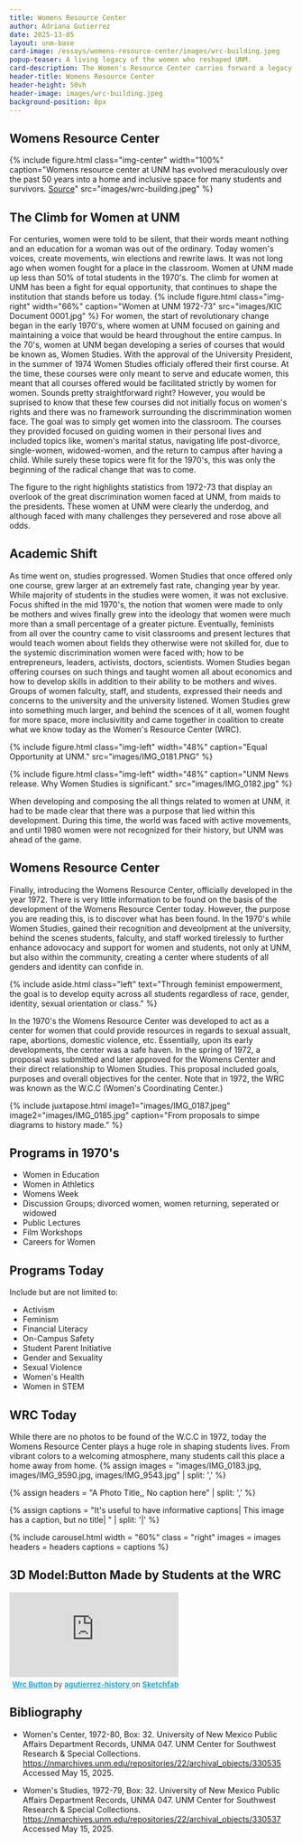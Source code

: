 ```yaml
---
title: Womens Resource Center
author: Adriana Gutierrez
date: 2025-13-05
layout: unm-base
card-image: /essays/womens-resource-center/images/wrc-building.jpeg
popup-teaser: A living legacy of the women who reshaped UNM.
card-description: The Women's Resource Center carries forward a legacy of resistace and institutional change, and is now a home for advocacy, support, and equity.
header-title: Womens Resource Center
header-height: 50vh
header-image: images/wrc-building.jpeg
background-position: 0px
---
```


## Womens Resource Center
{% include figure.html class="img-center" width="100%" caption="Womens resource center at UNM has evolved meraculously over the past 50 years into a home and inclusive space for many students and survivors. [Source](https://rmoa.unm.edu/docviewer.php?docId=nmu1unma028.xml)" src="images/wrc-building.jpeg" %}

## The Climb for Women at UNM
For centuries, women were told to be silent, that their words meant nothing and an education for a woman was out of the ordinary. Today women's voices, create movements, win elections and rewrite laws. It was not long ago when women fought for a place in the classroom. Women at UNM made up less than 50% of total students in the 1970's. The climb for women at UNM has been a fight for equal opportunity, that continues to shape the institution that stands before us today. 
{% include figure.html
  class="img-right"
  width="66%"
  caption="Women at UNM 1972-73"
  src="images/KIC Document 0001.jpg"
%}
For women, the start of revolutionary change began in the early 1970's, where women at UNM focused on gaining and maintaining a voice that would be heard throughout the entire campus. In the 70's, women at UNM began developing a series of courses that would be known as, Women Studies. With the approval of the University President, in the summer of 1974 Women Studies officialy offered their first course. At the time, these courses were only meant to serve and educate women, this meant that all courses offered would be facilitated strictly by women for women. Sounds pretty straightforward right? However, you would be suprised to know that these few courses did not initially focus on women's rights and there was no framework surrounding the discrimmination women face. The goal was to simply get women into the classroom. The courses they provided focused on guiding women in their personal lives and included topics like, women's marital status, navigating life post-divorce, single-women, widowed-women, and the return to campus after having a child. While surely these topics were fit for the 1970's, this was only the beginning of the radical change that was to come. 

The figure to the right highlights statistics from 1972-73 that display an overlook of the great discrimination women faced at UNM, from maids to the presidents. These women at UNM were clearly the underdog, and although faced with many challenges they persevered and rose above all odds.

## Academic Shift 
As time went on, studies progressed. Women Studies that once offered only one course, grew larger at an extremely fast rate, changing year by year. While majority of students in the studies were women, it was not exclusive. Focus shifted in the mid 1970's, the notion that women were made to only be mothers and wives finally grew into the ideology that women were much more than a small percentage of a greater picture. Eventually, feminists from all over the country came to visit classrooms and present lectures that would teach women about fields they otherwise were not skilled for, due to the systemic discrimination women were faced with; how to be entrepreneurs, leaders, activists, doctors, scientists. Women Studies began offering courses on such things and taught women all about economics and how to develop skills in addition to their ability to be mothers and wives. Groups of women falculty, staff, and students, expressed their needs and concerns to the university and the university listened. Women Studies grew into something much larger, and behind the scences of it all, women fought for more space, more inclusivitity and came together in coalition to create what we know today as the Women's Resource Center (WRC). 

{% include figure.html
class="img-left"
width="48%"
caption="Equal Opportunity at UNM."
src="images/IMG_0181.PNG"
%}

{% include figure.html
class="img-left"
width="48%"
caption="UNM News release. Why Women Studies is significant."
src="images/IMG_0182.jpg"
%}

When developing and composing the all things related to women at UNM, it had to be made clear that there was a purpose that lied within this development. During this time, the world was faced with active movements, and until 1980 women were not recognized for their history, but UNM was ahead of the game.


## Womens Resource Center
Finally, introducing the Womens Resource Center, officially developed in the year 1972. There is very little information to be found on the basis of the development of the Womens Resource Center today. However, the purpose you are reading this, is to discover what has been found. In the 1970's while Women Studies, gained their recognition and deveolpment at the university, behind the scenes students, falculty, and staff worked tirelessly to further enhance adovocacy and support for women and students, not only at UNM, but also within the community, creating a center where students of all genders and identity can confide in. 

{% include aside.html class="left" text="Through feminist empowerment, the goal is to develop equity across all students regardless of race, gender, identity, sexual orientation or class." %}

In the 1970's the Womens Resource Center was developed to act as a center for women that could provide resources in regards to sexual assualt, rape, abortions, domestic violence, etc. Essentially, upon its early developments, the center was a safe haven. In the spring of 1972, a proposal was submitted and later approved for the Womens Center and their direct relationship to Women Studies. This proposal included goals, purposes and overall objectives for the center. Note that in 1972, the WRC was known as the W.C.C (Women's Coordinating Center.)


{% include juxtapose.html
image1="images/IMG_0187.jpeg"
image2="images/IMG_0185.jpg"
caption="From proposals to simpe diagrams to history made."
%}
## Programs in 1970's
- Women in Education
- Women in Athletics
- Womens Week
- Discussion Groups; divorced women, women returning, seperated or widowed
- Public Lectures
- Film Workshops
- Careers for Women
## Programs Today
Include but are not limited to:
- Activism
- Feminism
- Financial Literacy
- On-Campus Safety
- Student Parent Initiative
- Gender and Sexuality
- Sexual Violence
- Women's Health
- Women in STEM

## WRC Today
While there are no photos to be found of the W.C.C in 1972, today the Womens Resource Center plays a huge role in shaping students lives. From vibrant colors to a welcoming atmosphere, many students call this place a home away from home.
{% 
assign images = 
"images/IMG_0183.jpg,
images/IMG_9590.jpg,
images/IMG_9543.jpg" | split: ','
%}

{% 
assign headers = 
"A Photo Title,,
No caption here" | split: ','
%}

{%
assign captions = 
"It's useful to have informative captions|
This image has a caption, but no title|
" | split: '|'
%}

{% include carousel.html
width = "60%"
class = "right"
images = images
headers = headers
captions = captions 
%}

## 3D Model:Button Made by Students at the WRC

<div class="sketchfab-embed-wrapper"> <iframe title="Wrc Button" frameborder="0" allowfullscreen mozallowfullscreen="true" webkitallowfullscreen="true" allow="autoplay; fullscreen; xr-spatial-tracking" xr-spatial-tracking execution-while-out-of-viewport execution-while-not-rendered web-share src="https://sketchfab.com/models/d106a2c4bfa545b9bad96341ccc8779f/embed"> </iframe> <p style="font-size: 13px; font-weight: normal; margin: 5px; color: #4A4A4A;"> <a href="https://sketchfab.com/3d-models/wrc-button-d106a2c4bfa545b9bad96341ccc8779f?utm_medium=embed&utm_campaign=share-popup&utm_content=d106a2c4bfa545b9bad96341ccc8779f" target="_blank" rel="nofollow" style="font-weight: bold; color: #1CAAD9;"> Wrc Button </a> by <a href="https://sketchfab.com/agutierrez-history?utm_medium=embed&utm_campaign=share-popup&utm_content=d106a2c4bfa545b9bad96341ccc8779f" target="_blank" rel="nofollow" style="font-weight: bold; color: #1CAAD9;"> agutierrez-history </a> on <a href="https://sketchfab.com?utm_medium=embed&utm_campaign=share-popup&utm_content=d106a2c4bfa545b9bad96341ccc8779f" target="_blank" rel="nofollow" style="font-weight: bold; color: #1CAAD9;">Sketchfab</a></p></div>





## Bibliography

- Women's Center, 1972-80, Box: 32. University of New Mexico Public Affairs Department Records, UNMA 047. UNM Center for Southwest Research & Special Collections. https://nmarchives.unm.edu/repositories/22/archival_objects/330535 Accessed May 15, 2025.

- Women's Studies, 1972-79, Box: 32. University of New Mexico Public Affairs Department Records, UNMA 047. UNM Center for Southwest Research & Special Collections. https://nmarchives.unm.edu/repositories/22/archival_objects/330537 Accessed May 15, 2025.

